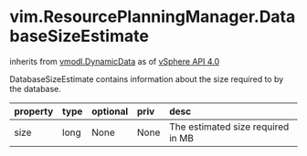 vim.ResourcePlanningManager.DatabaseSizeEstimate
================================================
inherits from [vmodl.DynamicData](docs/vmodl.DynamicData.md)
as of [vSphere API 4.0](vim.version.md#vim.version.version5)


DatabaseSizeEstimate contains information about the size    required to by the database.

| property | type | optional | priv | desc |
|:---------|:-----|:---------|:-----|:-----|
| size | long | None | None | The estimated size required in MB |


